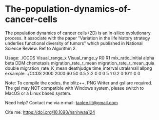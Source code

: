 # The-population-dynamics-of-cancer-cells
The population dynamics of cancer cells (2D) is an in-silico evolutionary process. It associate with the paper "Variation in the life history strategy underlies functional diversity of tumors" which published in National Science Review. Ref to Algorithm 2.

Usage: ./CCDS Visual_range_x Visual_range_y R0 R1 mix_ratio_initial alpha beta DDM chemotaxis migration_rate_r_mean migration_rate_r_mean_quia double migration_rate_K_mean deathjudge time_interval utralsmall allpng
exsample: ./CCDS 2000 2000 60 50 0.5 2.2 0 0 0 5 1 0.2 0 1011 0 0

Note: To compile the codes, the blitz++, PNG Writer and gsl are required. The gsl may NOT compatible with Windows system, please switch to MacOS or a Linux based system.

Need help? Contact me via e-mail: taolee.lit@gmail.com

Cite me: https://doi.org/10.1093/nsr/nwaa124
